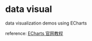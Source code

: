 # data visual

data visualization demos using ECharts 

reference: [ECharts 官网教程](http://echarts.baidu.com/tutorial.html#ECharts%20%E7%89%B9%E6%80%A7%E4%BB%8B%E7%BB%8D)
